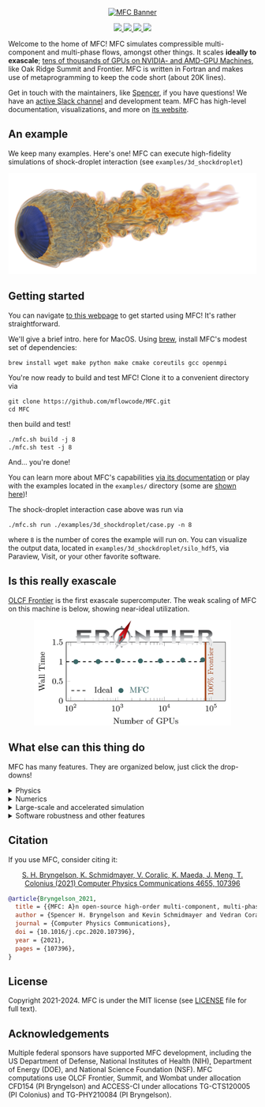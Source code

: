 <p align="center">
  <a href="http://mflowcode.github.io/">
    <img src="docs/res/readme.png" alt="MFC Banner" width="500"/>
  </a>
</p>

<p align="center">
  <a href="http://dx.doi.org/10.1016/j.cpc.2020.107396">
    <img src="https://zenodo.org/badge/doi/10.1016/j.cpc.2020.107396.svg" />
  </a>
  <a href="https://github.com/MFlowCode/MFC/actions">
    <img src="https://github.com/MFlowCode/MFC/actions/workflows/test.yml/badge.svg" />
  </a>
  <a href="https://join.slack.com/t/mflowcode/shared_invite/zt-y75wibvk-g~zztjknjYkK1hFgCuJxVw">
    <img src="https://img.shields.io/badge/slack-MFC-purple.svg?logo=slack" />
  </a>
  <a href="https://lbesson.mit-license.org/">
    <img src="https://img.shields.io/badge/License-MIT-blue.svg" />
  </a>
</p>

Welcome to the home of MFC!
MFC simulates compressible multi-component and multi-phase flows, amongst other things. 
It scales <b>ideally to exascale</b>; [tens of thousands of GPUs on NVIDIA- and AMD-GPU Machines](#is-this-really-exascale), like Oak Ridge Summit and Frontier.
MFC is written in Fortran and makes use of metaprogramming to keep the code short (about 20K lines).
  
Get in touch with the maintainers, like <a href="mailto:shb@gatech.edu">Spencer</a>, if you have questions!
We have an [active Slack channel](https://join.slack.com/t/mflowcode/shared_invite/zt-y75wibvk-g~zztjknjYkK1hFgCuJxVw) and development team.
MFC has high-level documentation, visualizations, and more on [its website](https://mflowcode.github.io/).


## An example

We keep many examples.
Here's one!
MFC can execute high-fidelity simulations of shock-droplet interaction (see `examples/3d_shockdroplet`)

<p align="center">
    <img src="docs/res/shockdrop.png" alt="Shock Droplet Example" width="700"/>
</p>

## Getting started

You can navigate [to this webpage](https://mflowcode.github.io/documentation/md_getting-started.html) to get started using MFC!
It's rather straightforward.

We'll give a brief intro. here for MacOS.
Using [brew](https://brew.sh), install MFC's modest set of dependencies:
```console
brew install wget make python make cmake coreutils gcc openmpi
```
You're now ready to build and test MFC!
Clone it to a convenient directory via
```console
git clone https://github.com/mflowcode/MFC.git
cd MFC
```
then build and test!
```console
./mfc.sh build -j 8
./mfc.sh test -j 8
```
And... you're done!

You can learn more about MFC's capabilities [via its documentation](https://mflowcode.github.io/documentation/index.html) or play with the examples located in the `examples/` directory (some are [shown here](https://mflowcode.github.io/documentation/md_examples.html))!

The shock-droplet interaction case above was run via
```console
./mfc.sh run ./examples/3d_shockdroplet/case.py -n 8
```
where `8` is the number of cores the example will run on.
You can visualize the output data, located in `examples/3d_shockdroplet/silo_hdf5`, via Paraview, Visit, or your other favorite software.

## Is this really exascale

[OLCF Frontier](https://www.olcf.ornl.gov/frontier/) is the first exascale supercomputer.
The weak scaling of MFC on this machine is below, showing near-ideal utilization. 

<p align="center">
    <img src="docs/res/scaling.png" alt="Scaling" width="400"/>
</p>


## What else can this thing do

MFC has many features.
They are organized below, just click the drop-downs!

<details>
<summary>Physics</summary>

* 1-3D
* Compressible
* Multi- and single-component
	* 4, 5, and 6 equation models for multi-component/phase features
* Multi- and single-phase 
	* Phase change via p, pT, and pTg schemes
* Grids
	* 1-3D Cartesian, Cylindrical, Axi-symmetric. 
	* Arbitrary grid stretching for multiple domain regions available.
	* Complex/arbitrary geometries via immersed boundary methods 
	* STL geometry files supported
* Sub-grid Euler-Euler multiphase models for bubble dynamics and similar
* Viscous effects (high-order accurate representations)
* Ideal and stiffened gas equations of state
* Acoustic wave generation (one- and two-way sound sources)
</details>

<details>
<summary>Numerics</summary>

* Shock and interface capturing schemes
	* First-order upwinding, WENO3 and 5. 
	* Reliable handling of high density ratios.
* Exact and approximate (e.g., HLL, HLLC) Riemann solvers
* Boundary conditions: Periodic, reflective, extrapolation/Neumann, slip/no-slip, non-reflecting characteristic buffers, inflows, outflows, and more.
* Runge-Kutta orders 1-3 (SSP TVD)
* Interface sharpening (THINC-like)
</details>

<details>
<summary>Large-scale and accelerated simulation</summary>

* GPU compatible on NVIDIA (P/V/A/H100, etc.) and AMD (MI200+) hardware
* Ideal weak scaling to 100% of leadership class machines
	* \>10K GPUs on [OLCF Summit](https://www.olcf.ornl.gov/summit/) (V100-based)
	* \>60K GPUs on world's first exascale computer, [OLCF Frontier](https://www.olcf.ornl.gov/frontier/) (MI250X-based)
* Near roofline behavior
</details>

<details>
<summary>Software robustness and other features</summary>

* [Fypp](https://fypp.readthedocs.io/en/stable/fypp.html) metaprogramming for code readability, performance, and portability
* Continuous Integration (CI)
	* Regression test cases on CPU and GPU hardware with each PR. Performed with GNU, Intel, and NVIDIA compilers.
	* Benchmarking to avoid performance regressions and identify speed-ups
* Continuous Deployment (CD) of [website](https://mflowcode.github.io) and [API documentation](https://mflowcode.github.io/documentation/index.html)
</details>


## Citation

If you use MFC, consider citing it:

<p align="center">
  <a href="https://doi.org/10.1016/j.cpc.2020.107396">
    S. H. Bryngelson, K. Schmidmayer, V. Coralic, K. Maeda, J. Meng, T. Colonius (2021) Computer Physics Communications 4655, 107396
  </a>
</p>

```bibtex
@article{Bryngelson_2021,
  title = {{MFC: A}n open-source high-order multi-component, multi-phase, and multi-scale compressible flow solver},
  author = {Spencer H. Bryngelson and Kevin Schmidmayer and Vedran Coralic and Jomela C. Meng and Kazuki Maeda and Tim Colonius},
  journal = {Computer Physics Communications},
  doi = {10.1016/j.cpc.2020.107396},
  year = {2021},
  pages = {107396},
}
```

## License
 
Copyright 2021-2024.
MFC is under the MIT license (see [LICENSE](LICENSE) file for full text).

## Acknowledgements

Multiple federal sponsors have supported MFC development, including the US Department of Defense, National Institutes of Health (NIH), Department of Energy (DOE), and National Science Foundation (NSF).
MFC computations use OLCF Frontier, Summit, and Wombat under allocation CFD154 (PI Bryngelson) and ACCESS-CI under allocations TG-CTS120005 (PI Colonius) and TG-PHY210084 (PI Bryngelson).
